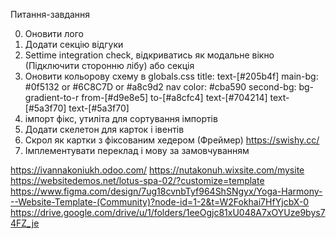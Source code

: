 Питання-завдання

0. Оновити лого
1. Додати секцію відгуки
2. Settime integration check, відкриватись як модальне вікно (Підключити сторонню лібу) або секція
3. Оновити кольоровy схему в globals.css
   title: text-[#205b4f]
   main-bg: #0f5132 or #6C8C7D or #a8c9d2
   nav color: #cba590
   second-bg: bg-gradient-to-r from-[#d9e8e5] to-[#a8cfc4]
   text-[#704214]
   text-[#5a3f70]
   text-[#5a3f70]
4. імпорт фікс, утиліта для сортування імпортів
5. Додати скелетон для карток і івентів
6. Скрол як картки з фіксованим хедером (Фреймер) https://swishy.cc/
7. Імплементувати переклад і мову за замовчуванням

https://ivannakoniukh.odoo.com/
https://nutakonuh.wixsite.com/mysite
https://websitedemos.net/lotus-spa-02/?customize=template
https://www.figma.com/design/7ug18cvnbTyf964ShSNgyx/Yoga-Harmony---Website-Template-(Community)?node-id=1-2&t=W2Fokhai7HfYjcbX-0
https://drive.google.com/drive/u/1/folders/1eeOgjc81xU048A7xOYUze9bys74FZ_je
